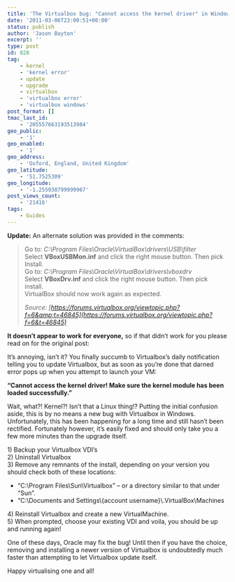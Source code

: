 ```yaml
---
title: 'The Virtualbox bug: "Cannot access the kernel driver" in Windows'
date: '2011-03-06T23:00:51+00:00'
status: publish
author: 'Jason Bayton'
excerpt: ''
type: post
id: 828
tag:
    - kernel
    - 'kernel error'
    - update
    - upgrade
    - virtualbox
    - 'virtualbox error'
    - 'virtualbox windows'
post_format: []
tmac_last_id:
    - '205557663193513984'
geo_public:
    - '1'
geo_enabled:
    - '1'
geo_address:
    - 'Oxford, England, United Kingdom'
geo_latitude:
    - '51.7525309'
geo_longitude:
    - '-1.255938799999967'
post_views_count:
    - '21416'
tags:
    - Guides
---
```

**Update:** An alternate solution was provided in the comments:

> Go to: *C:\\Program Files\\Oracle\\VirtualBox\\drivers\\USB\\filter*  
> Select **VBoxUSBMon.inf** and click the right mouse button. Then pick Install.  
> Go to: *C:\\Program Files\\Oracle\\VirtualBox\\drivers\\vboxdrv*  
> Select **VBoxDrv.inf** and click the right mouse button. Then pick install.  
> VirtualBox should now work again as expected.
> 
> *Source: [https://forums.virtualbox.org/viewtopic.php?f=6&amp;t=46845](https://forums.virtualbox.org/viewtopic.php?f=6&t=46845)*

**It doesn’t appear to work for everyone,** so if that didn’t work for you please read on for the original post:

It’s annoying, isn’t it? You finally succumb to Virtualbox’s daily notification telling you to update Virtualbox, but as soon as you’re done that darned error pops up when you attempt to launch your VM:

**“Cannot access the kernel driver! Make sure the kernel module has been loaded successfully.”**

Wait, what?! Kernel?! Isn’t that a Linux thing!? Putting the initial confusion aside, this is by no means a new bug with Virtualbox in Windows. Unfortunately, this has been happening for a long time and still hasn’t been rectified. Fortunately however, it’s easily fixed and should only take you a few more minutes than the upgrade itself.

1\) Backup your Virtualbox VDI’s  
2\) Uninstall Virtualbox  
3\) Remove any remnants of the install, depending on your version you should check both of these locations:

- “C:\\Program Files\\Sun\\Virtualbox” – or a directory similar to that under “Sun”.
- “C:\\Documents and Settings\\{account username}\\.VirtualBox\\Machines

4\) Reinstall Virtualbox and create a new VirtualMachine.  
5\) When prompted, choose your existing VDI and voila, you should be up and running again!

One of these days, Oracle may fix the bug! Until then if you have the choice, removing and installing a newer version of Virtualbox is undoubtedly much faster than attempting to let Virtualbox update itself.

Happy virtualising one and all!
